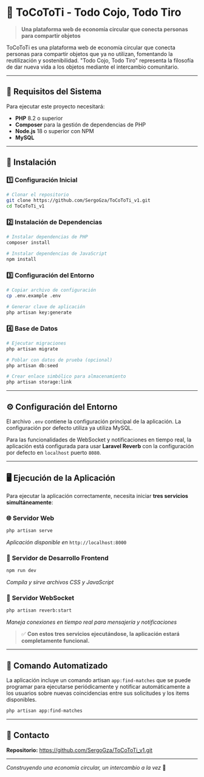 # 🌱 ToCoToTi - Todo Cojo, Todo Tiro

> **Una plataforma web de economía circular que conecta personas para compartir objetos**

ToCoToTi es una plataforma web de economía circular que conecta personas para compartir objetos que ya no utilizan, fomentando la reutilización y sostenibilidad. "Todo Cojo, Todo Tiro" representa la filosofía de dar nueva vida a los objetos mediante el intercambio comunitario.

---

## 🔧 Requisitos del Sistema

Para ejecutar este proyecto necesitará:

- **PHP** 8.2 o superior
- **Composer** para la gestión de dependencias de PHP
- **Node.js** 18 o superior con NPM
- **MySQL**

---

## 🚀 Instalación

### 1️⃣ **Configuración Inicial**

```bash
# Clonar el repositorio
git clone https://github.com/SergoGza/ToCoToTi_v1.git
cd ToCoToTi_v1
```

### 2️⃣ **Instalación de Dependencias**

```bash
# Instalar dependencias de PHP
composer install

# Instalar dependencias de JavaScript
npm install
```

### 3️⃣ **Configuración del Entorno**

```bash
# Copiar archivo de configuración
cp .env.example .env

# Generar clave de aplicación
php artisan key:generate
```

### 4️⃣ **Base de Datos**

```bash
# Ejecutar migraciones
php artisan migrate

# Poblar con datos de prueba (opcional)
php artisan db:seed

# Crear enlace simbólico para almacenamiento
php artisan storage:link
```

---

## ⚙️ Configuración del Entorno

El archivo `.env` contiene la configuración principal de la aplicación. La configuración por defecto utiliza ya utiliza MySQL.

Para las funcionalidades de WebSocket y notificaciones en tiempo real, la aplicación está configurada para usar **Laravel Reverb** con la configuración por defecto en `localhost` puerto `8080`.

---

## 🖥️ Ejecución de la Aplicación

Para ejecutar la aplicación correctamente, necesita iniciar **tres servicios simultáneamente**:

### 🌐 **Servidor Web**
```bash
php artisan serve
```
*Aplicación disponible en* `http://localhost:8000`

### 🎨 **Servidor de Desarrollo Frontend**
```bash
npm run dev
```
*Compila y sirve archivos CSS y JavaScript*

### 📡 **Servidor WebSocket**
```bash
php artisan reverb:start
```
*Maneja conexiones en tiempo real para mensajería y notificaciones*

> ✅ **Con estos tres servicios ejecutándose, la aplicación estará completamente funcional.**

---

## 🤖 Comando Automatizado

La aplicación incluye un comando artisan `app:find-matches` que se puede programar para ejecutarse periódicamente y notificar automáticamente a los usuarios sobre nuevas coincidencias entre sus solicitudes y los items disponibles.

```bash
php artisan app:find-matches
```

---

## 📧 Contacto

**Repositorio:** https://github.com/SergoGza/ToCoToTi_v1.git

---

*Construyendo una economía circular, un intercambio a la vez* 🔄
